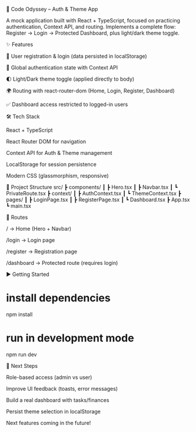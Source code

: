 🚀 Code Odyssey – Auth & Theme App

A mock application built with React + TypeScript, focused on practicing authentication, Context API, and routing.
Implements a complete flow: Register → Login → Protected Dashboard, plus light/dark theme toggle.

✨ Features

🔐 User registration & login (data persisted in localStorage)

👤 Global authentication state with Context API

🌓 Light/Dark theme toggle (applied directly to body)

🌍 Routing with react-router-dom (Home, Login, Register, Dashboard)

✅ Dashboard access restricted to logged-in users

🛠 Tech Stack

React + TypeScript

React Router DOM for navigation

Context API for Auth & Theme management

LocalStorage for session persistence

Modern CSS (glassmorphism, responsive)

📂 Project Structure
src/
 ┣ components/
 ┃ ┣ Hero.tsx
 ┃ ┣ Navbar.tsx
 ┃ ┗ PrivateRoute.tsx
 ┣ context/
 ┃ ┣ AuthContext.tsx
 ┃ ┗ ThemeContext.tsx
 ┣ pages/
 ┃ ┣ LoginPage.tsx
 ┃ ┣ RegisterPage.tsx
 ┃ ┗ Dashboard.tsx
 ┣ App.tsx
 ┗ main.tsx

🚦 Routes

/ → Home (Hero + Navbar)

/login → Login page

/register → Registration page

/dashboard → Protected route (requires login)

▶️ Getting Started
# install dependencies
npm install

# run in development mode
npm run dev

🔮 Next Steps

 Role-based access (admin vs user)

 Improve UI feedback (toasts, error messages)

 Build a real dashboard with tasks/finances

 Persist theme selection in localStorage

Next features coming in the future!
